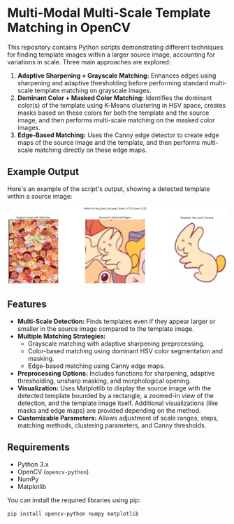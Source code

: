# Multi-Modal Multi-Scale Template Matching in OpenCV

This repository contains Python scripts demonstrating different techniques for finding template images within a larger source image, accounting for variations in scale. Three main approaches are explored:

1.  **Adaptive Sharpening + Grayscale Matching:** Enhances edges using sharpening and adaptive thresholding before performing standard multi-scale template matching on grayscale images.
2.  **Dominant Color + Masked Color Matching:** Identifies the dominant color(s) of the template using K-Means clustering in HSV space, creates masks based on these colors for both the template and the source image, and then performs multi-scale matching on the masked color images.
3.  **Edge-Based Matching:** Uses the Canny edge detector to create edge maps of the source image and the template, and then performs multi-scale matching directly on these edge maps.

## Example Output

Here's an example of the script's output, showing a detected template within a source image:

![Example Output](output.png)

## Features

*   **Multi-Scale Detection:** Finds templates even if they appear larger or smaller in the source image compared to the template image.
*   **Multiple Matching Strategies:**
    *   Grayscale matching with adaptive sharpening preprocessing.
    *   Color-based matching using dominant HSV color segmentation and masking.
    *   Edge-based matching using Canny edge maps.
*   **Preprocessing Options:** Includes functions for sharpening, adaptive thresholding, unsharp masking, and morphological opening.
*   **Visualization:** Uses Matplotlib to display the source image with the detected template bounded by a rectangle, a zoomed-in view of the detection, and the template image itself. Additional visualizations (like masks and edge maps) are provided depending on the method.
*   **Customizable Parameters:** Allows adjustment of scale ranges, steps, matching methods, clustering parameters, and Canny thresholds.

## Requirements

*   Python 3.x
*   OpenCV (`opencv-python`)
*   NumPy
*   Matplotlib

You can install the required libraries using pip:

```bash
pip install opencv-python numpy matplotlib